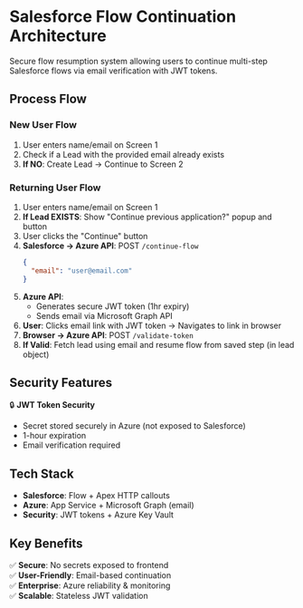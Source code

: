 # Salesforce Flow Continuation Architecture

Secure flow resumption system allowing users to continue multi-step Salesforce flows via email verification with JWT tokens.

## Process Flow

### **New User Flow**
1. User enters name/email on Screen 1
2. Check if a Lead with the provided email already exists
3. **If NO**: Create Lead → Continue to Screen 2

### **Returning User Flow**
1. User enters name/email on Screen 1  
2. **If Lead EXISTS**: Show "Continue previous application?" popup and button
3. User clicks the "Continue" button
4. **Salesforce → Azure API**: POST `/continue-flow`
   ```json
   {
     "email": "user@email.com"
   }
   ```
5. **Azure API**:
   - Generates secure JWT token (1hr expiry)
   - Sends email via Microsoft Graph API
6. **User**: Clicks email link with JWT token → Navigates to link in browser
7. **Browser → Azure API**: POST `/validate-token`
8. **If Valid**: Fetch lead using email and resume flow from saved step (in lead object)

## Security Features

🔒 **JWT Token Security**
- Secret stored securely in Azure (not exposed to Salesforce)
- 1-hour expiration
- Email verification required

## Tech Stack

- **Salesforce**: Flow + Apex HTTP callouts
- **Azure**: App Service + Microsoft Graph (email)
- **Security**: JWT tokens + Azure Key Vault

## Key Benefits

✅ **Secure**: No secrets exposed to frontend  
✅ **User-Friendly**: Email-based continuation  
✅ **Enterprise**: Azure reliability & monitoring  
✅ **Scalable**: Stateless JWT validation  
